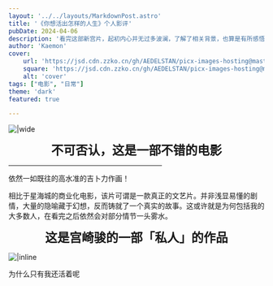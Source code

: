 ```yaml
---
layout: '../../layouts/MarkdownPost.astro'
title: '《你想活出怎样的人生》个人影评'
pubDate: 2024-04-06
description: '看完这部新宫片，起初内心并无过多波澜，了解了相关背景，也算是有所感悟'
author: 'Kaemon'
cover:
    url: 'https://jsd.cdn.zzko.cn/gh/AEDELSTAN/picx-images-hosting@master/Pictures/Blogs/The-Boy-and-the-Heron-1.7p2jladte.webp'
    square: 'https://jsd.cdn.zzko.cn/gh/AEDELSTAN/picx-images-hosting@master/Pictures/Blogs/The-Boy-and-the-Heron-1.7p2jladte.webp'
    alt: 'cover'
tags: ["电影", "日常"] 
theme: 'dark'
featured: true

---
```



![|wide](https://jsd.cdn.zzko.cn/gh/AEDELSTAN/picx-images-hosting@master/Pictures/Blogs/The-Boy-and-the-Heron-1.7p2jladte.webp)

<center>
  <span style="font-size: 24px; font-weight: bold;">不可否认，这是一部不错的电影</span>
</center>  
<hr style="width: 60%;">

依然一如既往的高水准的吉卜力作画！

相比于星海城的商业化电影，该片可谓是一款真正的文艺片。并非浅显易懂的剧情，大量的隐喻藏于幻想，反而铸就了一个真实的故事。这或许就是为何包括我的大多数人，在看完之后依然会对部分情节一头雾水。

<center>
  <span style="font-size: 24px; font-weight: bold;">这是宫崎骏的一部「私人」的作品</span>
</center>  

![|inline](https://jsd.cdn.zzko.cn/gh/AEDELSTAN/picx-images-hosting@master/Pictures/Blogs/The-Boy-and-the-Heron-2.9rj6e8d1go.webp)


为什么只有我还活着呢
